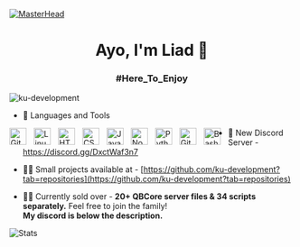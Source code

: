 [![MasterHead](https://developers.giphy.com/branch/master/static/api-512d36c09662682717108a38bbb5c57d.gif)](https://google.com/)
<h1 align="center">Ayo, I'm Liad 👋</h1>
<h3 align="center">#Here_To_Enjoy</h3>
<p align="left"> <img src="https://komarev.com/ghpvc/?username=ku-development&label=Profile%20views&color=0e75b6&style=flat" alt="ku-development" /> </p>

- 🧰 Languages and Tools
<img align="left" alt="Git" width="30px" style="padding-right:10px;" src="https://cdn.jsdelivr.net/gh/devicons/devicon/icons/git/git-original.svg" />
<img align="left" alt="Linux" width="30px" style="padding-right:10px;" src="https://cdn.jsdelivr.net/gh/devicons/devicon/icons/lua/lua-original.svg" />
<img align="left" alt="HTML" width="30px" style="padding-right:10px;" src="https://cdn.jsdelivr.net/gh/devicons/devicon/icons/html5/html5-plain.svg" />
<img align="left" alt="CSS" width="30px" style="padding-right:10px;" src="https://cdn.jsdelivr.net/gh/devicons/devicon/icons/css3/css3-plain.svg" />
<img align="left" alt="JavaScript" width="30px" style="padding-right:10px;" src="https://cdn.jsdelivr.net/gh/devicons/devicon/icons/javascript/javascript-plain.svg" />
<img align="left" alt="NodeJS" width="30px" style="padding-right:10px;" src="https://cdn.jsdelivr.net/gh/devicons/devicon/icons/nodejs/nodejs-original.svg" />
<img align="left" alt="Python" width="30px" style="padding-right:10px;" src="https://cdn.jsdelivr.net/gh/devicons/devicon/icons/python/python-plain.svg" />
<img align="left" alt="GitHub" width="30px" style="padding-right:10px;" src="https://cdn.jsdelivr.net/gh/devicons/devicon/icons/github/github-original.svg" />
<img align="left" alt="Bash" width="30px" style="padding-right:10px;" src="https://cdn.jsdelivr.net/gh/devicons/devicon/icons/bash/bash-original.svg" />

- 🍒 New Discord Server - https://discord.gg/DxctWaf3n7

- 👨‍💻 Small projects available at - [https://github.com/ku-development?tab=repositories](https://github.com/ku-development?tab=repositories)

- 👨‍💼 Currently sold over - **20+ QBCore server files & 34 scripts separately.** Feel free to join the family! <br>
**My discord is below the description.**</br>

![Stats](https://github-readme-stats.vercel.app/api?username=ku-development&theme=onedark&show_icons=true)
